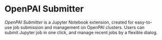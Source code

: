  # OpenPAI Submitter

*OpenPAI Submitter* is a Jupyter Notebook extension, created for easy-to-use job submission and management on OpenPAI clusters. Users can submit Jupyter job in one click, and manage recent jobs by a flexible dialog.
